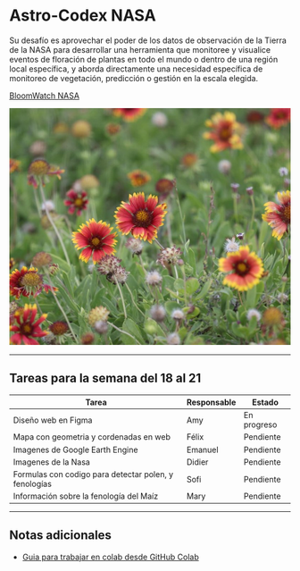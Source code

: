 # Astro-Codex NASA
Su desafío es aprovechar el poder de los datos de observación de la Tierra de la NASA para desarrollar una herramienta que monitoree y visualice eventos de floración de plantas en todo el mundo o dentro de una región local específica, y aborda directamente una necesidad específica de monitoreo de vegetación, predicción o gestión en la escala elegida.
 
 [BloomWatch NASA](https://www.spaceappschallenge.org/2025/challenges/bloomwatch-an-earth-observation-application-for-global-flowering-phenology/?tab=details)
 
 ![BLOOMWATCH](assets/images/BloomWatch.jpg)
 
 ---
 
 ## Tareas para la semana del 18 al 21

| Tarea | Responsable | Estado |
|-------|-------------|--------|
| Diseño web en Figma | Amy | En progreso |
| Mapa con geometria y cordenadas en web | Félix | Pendiente |
| Imagenes de Google Earth Engine | Emanuel | Pendiente |
| Imagenes de la Nasa | Didier | Pendiente |
| Formulas con codigo para detectar polen, y fenologías | Sofi | Pendiente |
| Información sobre la fenología del Maíz |   Mary      | Pendiente |
 
 ---

## Notas adicionales

* [Guia para trabajar en colab desde GitHub Colab](/pages/GuiaColab)



